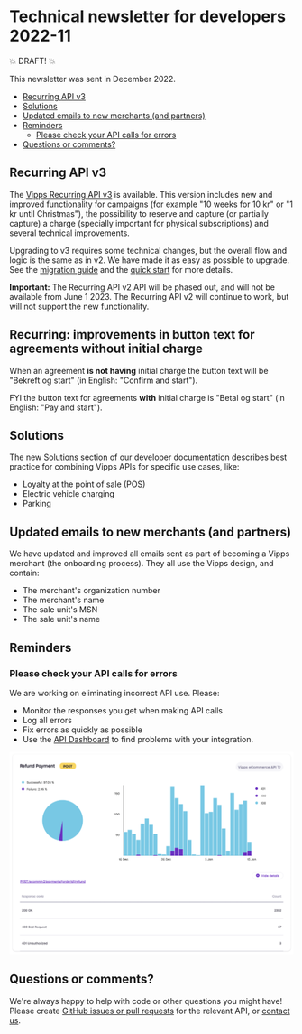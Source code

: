 <!-- START_METADATA
---
sidebar_position: 67
title: 2022-11
---
END_METADATA -->

# Technical newsletter for developers 2022-11

💥 DRAFT! 💥

This newsletter was sent in December 2022.

<!-- START_TOC -->

* [Recurring API v3](#recurring-api-v3)
* [Solutions](#solutions)
* [Updated emails to new merchants (and partners)](#updated-emails-to-new-merchants-and-partners)
* [Reminders](#reminders)
  * [Please check your API calls for errors](#please-check-your-api-calls-for-errors)
* [Questions or comments?](#questions-or-comments)

<!-- END_TOC -->

## Recurring API v3

The
[Vipps Recurring API v3](https://vippsas.github.io/vipps-developer-docs/docs/APIs/recurring-api/)
is available. This version includes new and improved functionality for campaigns
(for example "10 weeks for 10 kr" or "1 kr until Christmas"),
the possibility to reserve and capture (or partially capture) a charge
(specially important for physical subscriptions) and several technical improvements.


Upgrading to v3 requires some technical changes, but the overall flow and logic
is the same as in v2. We have made it as easy as possible to upgrade.
See the
[migration guide]( https://vippsas.github.io/vipps-developer-docs/docs/APIs/recurring-api/v2-to-v3-migration-guide)
and the [quick start]( https://vippsas.github.io/vipps-developer-docs/docs/APIs/recurring-api/vipps-recurring-api-quick-start)
for more details.

**Important:** The Recurring API v2 API will be phased out, and will not be
available from June 1 2023. The Recurring API v2 will continue to work,
but will not support the new functionality.

## Recurring: improvements in button text for agreements without initial charge
When an agreement **is not having** initial charge the button text will be "Bekreft og start" (in English: "Confirm and start").

FYI the button text for agreements **with** initial charge is "Betal og start" (in English: "Pay and start").


## Solutions

The new
[Solutions](https://vippsas.github.io/vipps-developer-docs/docs/vipps-solutions)
section of our developer documentation describes best practice for
combining Vipps APIs for specific use cases, like:
* Loyalty at the point of sale (POS)
* Electric vehicle charging
* Parking

## Updated emails to new merchants (and partners)

We have updated and improved all emails sent as part of becoming a Vipps
merchant (the onboarding process). They all use the Vipps design, and
contain:
* The merchant's organization number
* The merchant's name
* The sale unit's MSN
* The sale unit's name

## Reminders

### Please check your API calls for errors

We are working on eliminating incorrect API use. Please:

* Monitor the responses you get when making API calls
* Log all errors
* Fix errors as quickly as possible
* Use the
  [API Dashboard](../developer-resources/api-dashboard.md)
  to find problems with your integration.

![API Dashboard example](images/2021-02-api-dashboard-example.png)

## Questions or comments?

We're always happy to help with code or other questions you might have!
Please create [GitHub issues or pull requests](https://github.com/vippsas)
for the relevant API,
or [contact us](https://vippsas.github.io/vipps-developer-docs/docs/vipps-developers/contact).
